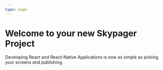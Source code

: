 ```yaml
---
type: page
---
```


# Welcome to your new Skypager Project

Developing React and React-Native Applications is now as simple as picking your screens and publishing.
